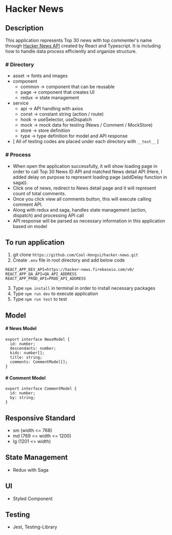 # Hacker News

## Description

This application represents Top 30 news with top commenter's name through [Hacker News API](https://github.com/HackerNews/API) created by React and Typescript. It is including how to handle data process efficiently and organize structure.

### # Directory

- asset -> fonts and images
- component
  - common -> component that can be reusable
  - page -> component that creates UI
  - redux -> state management
- service
  - api -> API handling with axios
  - const -> constant string (action / route)
  - hook -> useSelector, useDispatch
  - mock -> mock data for testing (News / Comment / MockStore)
  - store -> store definition
  - type -> type definition for model and API response
- [ All of testing codes are placed under each directory with `__test__` ]

### # Process

- When open the application successfully, it will show loading page in order to call Top 30 News ID API and matched News detail API (Here, I added delay on purpose to represent loading page (addDelay function in saga)).
- Click one of news, redirect to News detail page and it will represent count of total comments.
- Once you click view all comments button, this will execute calling comment API.
- Along with redux and saga, handles state management (action, dispatch) and processing API call
- API response will be parsed as necessary information in this application based on model

## To run application

1. git clone `https://github.com/Cool-Hongsi/hacker-news.git`
2. Create `.env` file in root directory and add below code

```
REACT_APP_DEV_API=https://hacker-news.firebaseio.com/v0/
REACT_APP_QA_API=QA_API_ADDRESS
REACT_APP_PROD_API=PROD_API_ADDRESS
```

3. Type `npm install` in terminal in order to install necessary packages
4. Type `npm run dev` to execute application
5. Type `npm run test` to test

## Model

#### # News Model

```
export interface NewsModel {
  id: number;
  descendants: number;
  kids: number[];
  title: string;
  comments: CommentModel[];
}
```

#### # Comment Model

```
export interface CommentModel {
  id: number;
  by: string;
}
```

## Responsive Standard

- sm (width <= 768)
- md (769 <= width <= 1200)
- lg (1201 <= width)

## State Management

- Redux with Saga

## UI

- Styled Component

## Testing

- Jest, Testing-Library
